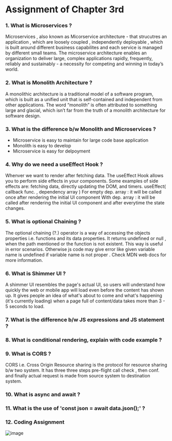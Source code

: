# Assignment of Chapter 3rd

### 1. What is Microservices ?
<p> Microservices , also known as Micorservice architecture - that strucutres an application , which are loosely coupled , 
    independently deployable , which is built around different business capabilites and each service is managed by different small teams. The microservice architecture enables an organization to deliver large, complex applications rapidly, frequently, reliably and sustainably - a necessity for competing and winning in today’s world. </p>

### 2. What is Monolith Architecture ?
<p> A monolithic architecture is a traditional model of a software program, which is built as a unified unit that is self-contained and independent from other applications. The word “monolith” is often attributed to something large and glacial, which isn’t far from the truth of a monolith architecture for software design. </p>

### 3. What is the difference b/w Monolith and Microservices ?
<ul>
    <li> Microservice is easy to maintain for large code base application </li>
    <li> Monolith is easy to develop</li>
    <li> Microservice is easy for delpoyment </li>
</ul>

### 4. Why do we need a useEffect Hook ?
<p> Whenver we want to render after fetching data. The useEffect Hook allows you to perform side effects in your components. Some examples of side effects are: fetching data, directly updating the DOM, and timers.
useEffect( callback func. , dependency array )
For empty dep. array : it will be called once after rendering the initial UI component
With dep. array      : it will be called after rendering the initial UI component and after everytime the state changes.
</p>

### 5. What is optional Chaining ?
<p> The optional chaining (?.) operator is a way of accessing the objects properties i.e. functions and its data properties.
    It returns undefined or null , when the path mentioned or the function is not existent. This way is useful in error scenarios. Otherwise js code may give error like given variable name is undefined if variable name is not proper . Check MDN web docs for more information. 
</p>

### 6. What is Shimmer UI ?
<p> A shimmer UI resembles the page's actual UI, so users will understand how quickly the web or mobile app will load even before the content has shown up. It gives people an idea of what's about to come and what's happening (it's currently loading) when a page full of content/data takes more than 3 - 5 seconds to load.
</p>

### 7. What is the difference b/w JS expressions and JS statement ?
### 8. What is conditional rendering, explain with code example ?
### 9. What is CORS ?
<p> CORS i.e. Cross Origin Resource sharing is the protocol for resource sharing b/w two system. It has three three steps 
    pre-flight call check , then conf. and finally actual request is made from source system to destination system.
</p>

### 10. What is async and await ?
### 11. What is the use of 'const json = await data.json();' ?
 
### 12. Coding Assignment 
![image](https://user-images.githubusercontent.com/43653875/227725310-c87f5275-b926-4ed6-bcd9-d3012d10a9de.png)

